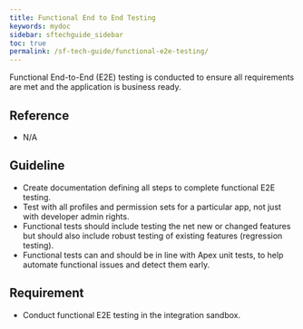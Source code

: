 ```yaml
---
title: Functional End to End Testing
keywords: mydoc
sidebar: sftechguide_sidebar
toc: true
permalink: /sf-tech-guide/functional-e2e-testing/
---
```


Functional End-to-End (E2E) testing is conducted to ensure all requirements are met and the application is business ready.   

## Reference
* N/A

## Guideline
* Create documentation defining all steps to complete functional E2E testing.
* Test with all profiles and permission sets for a particular app, not just with developer admin rights.
* Functional tests should include testing the net new or changed features but should also include robust testing of existing features (regression testing).
* Functional tests can and should be in line with Apex unit tests, to help automate functional issues and detect them early.


## Requirement
* Conduct functional E2E testing in the integration sandbox.
